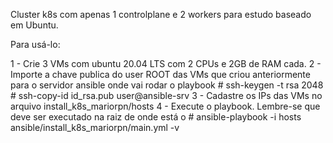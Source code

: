 Cluster k8s com apenas 1 controlplane e 2 workers para estudo baseado em Ubuntu.

Para usá-lo:

1 - Crie 3 VMs com ubuntu 20.04 LTS com 2 CPUs e 2GB de RAM cada.
2 - Importe a chave publica do user ROOT das VMs que criou anteriormente para o servidor ansible onde vai rodar o playbook
	# ssh-keygen -t rsa 2048
	# ssh-copy-id id_rsa.pub user@ansible-srv
3 - Cadastre os IPs das VMs no arquivo install_k8s_mariorpn/hosts
4 - Execute o playbook. Lembre-se que deve ser executado na raiz de onde está o 
	# ansible-playbook -i hosts ansible/install_k8s_mariorpn/main.yml -v
